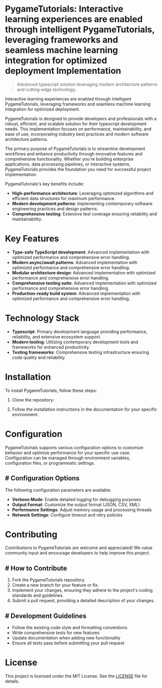 <!-- fallback_PygameTutorials_20251001195032_30069 -->

# PygameTutorials: Interactive learning experiences are enabled through intelligent PygameTutorials, leveraging frameworks and seamless machine learning integration for optimized deployment Implementation
> Advanced typescript solution leveraging modern architecture patterns and cutting-edge technology.

Interactive learning experiences are enabled through intelligent PygameTutorials, leveraging frameworks and seamless machine learning integration for optimized deployment.

PygameTutorials is designed to provide developers and professionals with a robust, efficient, and scalable solution for their typescript development needs. This implementation focuses on performance, maintainability, and ease of use, incorporating industry best practices and modern software architecture patterns.

The primary purpose of PygameTutorials is to streamline development workflows and enhance productivity through innovative features and comprehensive functionality. Whether you're building enterprise applications, data processing pipelines, or interactive systems, PygameTutorials provides the foundation you need for successful project implementation.

PygameTutorials's key benefits include:

* **High-performance architecture**: Leveraging optimized algorithms and efficient data structures for maximum performance.
* **Modern development patterns**: Implementing contemporary software engineering practices and design patterns.
* **Comprehensive testing**: Extensive test coverage ensuring reliability and maintainability.

# Key Features

* **Type-safe TypeScript development**: Advanced implementation with optimized performance and comprehensive error handling.
* **Modern async/await patterns**: Advanced implementation with optimized performance and comprehensive error handling.
* **Modular architecture design**: Advanced implementation with optimized performance and comprehensive error handling.
* **Comprehensive testing suite**: Advanced implementation with optimized performance and comprehensive error handling.
* **Production-ready build system**: Advanced implementation with optimized performance and comprehensive error handling.

# Technology Stack

* **Typescript**: Primary development language providing performance, reliability, and extensive ecosystem support.
* **Modern tooling**: Utilizing contemporary development tools and frameworks for enhanced productivity.
* **Testing frameworks**: Comprehensive testing infrastructure ensuring code quality and reliability.

# Installation

To install PygameTutorials, follow these steps:

1. Clone the repository:


2. Follow the installation instructions in the documentation for your specific environment.

# Configuration

PygameTutorials supports various configuration options to customize behavior and optimize performance for your specific use case. Configuration can be managed through environment variables, configuration files, or programmatic settings.

## # Configuration Options

The following configuration parameters are available:

* **Verbose Mode**: Enable detailed logging for debugging purposes
* **Output Format**: Customize the output format (JSON, CSV, XML)
* **Performance Settings**: Adjust memory usage and processing threads
* **Network Settings**: Configure timeout and retry policies

# Contributing

Contributions to PygameTutorials are welcome and appreciated! We value community input and encourage developers to help improve this project.

## # How to Contribute

1. Fork the PygameTutorials repository.
2. Create a new branch for your feature or fix.
3. Implement your changes, ensuring they adhere to the project's coding standards and guidelines.
4. Submit a pull request, providing a detailed description of your changes.

## # Development Guidelines

* Follow the existing code style and formatting conventions
* Write comprehensive tests for new features
* Update documentation when adding new functionality
* Ensure all tests pass before submitting your pull request

# License

This project is licensed under the MIT License. See the [LICENSE](https://github.com/Willysc10/PygameTutorials/blob/main/LICENSE) file for details.
